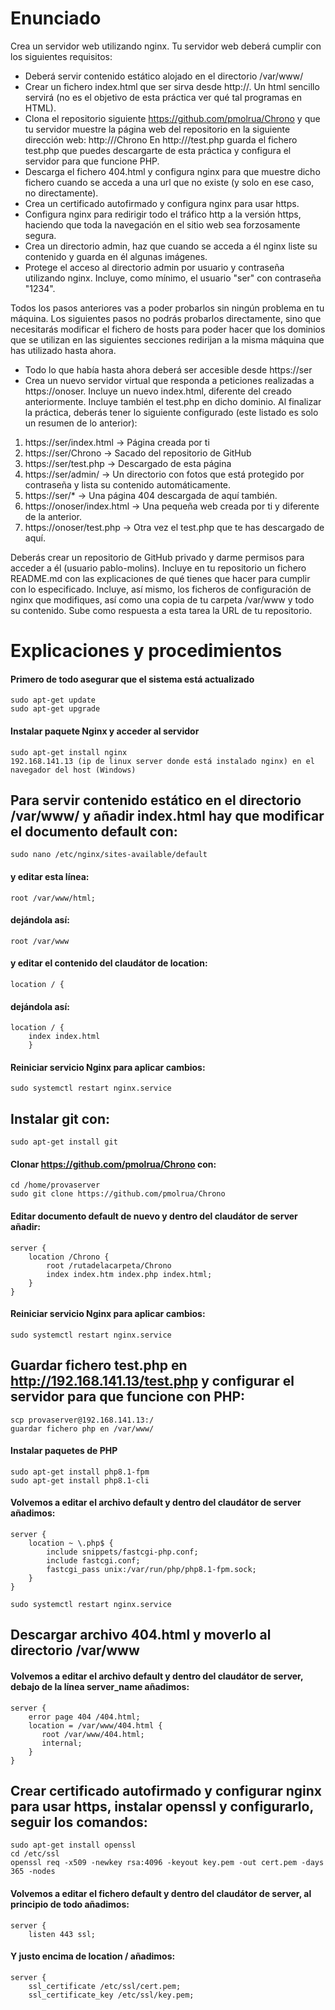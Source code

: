 # Enunciado
Crea un servidor web utilizando nginx. Tu servidor web deberá cumplir con los siguientes requisitos:

- Deberá servir contenido estático alojado en el directorio /var/www/
- Crear un fichero index.html que ser sirva desde http://<IP de tu servidor>. Un html sencillo servirá (no es el objetivo de esta práctica ver qué tal programas en HTML).
- Clona el repositorio siguiente https://github.com/pmolrua/Chrono y que tu servidor muestre la página web del repositorio en la siguiente dirección web: http://<IP de tu servidor>/Chrono
En http://<IP de tu servidor>/test.php guarda el fichero test.php que puedes descargarte de esta práctica y configura el servidor para que funcione PHP.
- Descarga el fichero 404.html y configura nginx para que muestre dicho fichero cuando se acceda a una url que no existe (y solo en ese caso, no directamente).
- Crea un certificado autofirmado y configura nginx para usar https.
- Configura nginx para redirigir todo el tráfico http a la versión https, haciendo que toda la navegación en el sitio web sea forzosamente segura.
- Crea un directorio admin, haz que cuando se acceda a él nginx liste su contenido y guarda en él algunas imágenes.
- Protege el acceso al directorio admin por usuario y contraseña utilizando nginx. Incluye, como mínimo, el usuario "ser" con contraseña "1234".

Todos los pasos anteriores vas a poder probarlos sin ningún problema en tu máquina. Los siguientes pasos no podrás probarlos directamente, sino que necesitarás modificar el fichero de hosts para poder hacer que los dominios que se utilizan en las siguientes secciones redirijan a la misma máquina que has utilizado hasta ahora.
- Todo lo que había hasta ahora deberá ser accesible desde https://ser
- Crea un nuevo servidor virtual que responda a peticiones realizadas a https://onoser. Incluye un nuevo index.html, diferente del creado anteriormente. Incluye también el test.php en dicho dominio.
Al finalizar la práctica, deberás tener lo siguiente configurado (este listado es solo un resumen de lo anterior):
1. https://ser/index.html -> Página creada por ti
2. https://ser/Chrono -> Sacado del repositorio de GitHub
3. https://ser/test.php -> Descargado de esta página
4. https://ser/admin/ -> Un directorio con fotos que está protegido por contraseña y lista su contenido automáticamente.
5. https://ser/* -> Una página 404 descargada de aquí también.
6. https://onoser/index.html -> Una pequeña web creada por ti y diferente de la anterior.
7. https://onoser/test.php -> Otra vez el test.php que te has descargado de aquí.

Deberás crear un repositorio de GitHub privado y darme permisos para acceder a él (usuario pablo-molins). Incluye en tu repositorio un fichero README.md con las explicaciones de qué tienes que hacer para cumplir con lo especificado. Incluye, así mismo, los ficheros de configuración de nginx que modifiques, así como una copia de tu carpeta /var/www y todo su contenido. Sube como respuesta a esta tarea la URL de tu repositorio.

# Explicaciones y procedimientos
#### Primero de todo asegurar que el sistema está actualizado
<pre><code>sudo apt-get update
sudo apt-get upgrade</code></pre>
#### Instalar paquete Nginx y acceder al servidor
<pre><code>sudo apt-get install nginx
192.168.141.13 (ip de linux server donde está instalado nginx) en el navegador del host (Windows)</code></pre>
## Para servir contenido estático en el directorio /var/www/ y añadir index.html hay que modificar el documento default con:
<pre><code>sudo nano /etc/nginx/sites-available/default</code></pre>

#### y editar esta línea:
<pre><code>root /var/www/html;</code></pre>

#### dejándola así:
<pre><code>root /var/www</code></pre>

#### y editar el contenido del claudátor de location:
<pre><code>location / {</code></pre>

#### dejándola así:
<pre><code>location / {
    index index.html
    }</code></pre>

#### Reiniciar servicio Nginx para aplicar cambios:
<pre><code>sudo systemctl restart nginx.service</code></pre>

## Instalar git con:
<pre><code>sudo apt-get install git</code></pre>

#### Clonar https://github.com/pmolrua/Chrono con:
<pre><code>cd /home/provaserver
sudo git clone https://github.com/pmolrua/Chrono</code></pre>

#### Editar documento default de nuevo y dentro del claudátor de server añadir:
<pre><code>server {
    location /Chrono {
        root /rutadelacarpeta/Chrono
        index index.htm index.php index.html;
    }
}</code></pre>

#### Reiniciar servicio Nginx para aplicar cambios:
<pre><code>sudo systemctl restart nginx.service</code></pre>

## Guardar fichero test.php en http://192.168.141.13/test.php y configurar el servidor para que funcione con PHP:

<pre><code>scp provaserver@192.168.141.13:/
guardar fichero php en /var/www/
</code></pre>

#### Instalar paquetes de PHP
<pre><code>sudo apt-get install php8.1-fpm
sudo apt-get install php8.1-cli</code></pre>

#### Volvemos a editar el archivo default y dentro del claudátor de server añadimos:
<pre><code>server {
    location ~ \.php$ {
        include snippets/fastcgi-php.conf;  
        include fastcgi.conf;  
        fastcgi_pass unix:/var/run/php/php8.1-fpm.sock;  
    }  
}</code></pre

#### Reiniciar servicio Nginx para aplicar cambios:
<pre><code>sudo systemctl restart nginx.service</code></pre> 

## Descargar archivo 404.html y moverlo al directorio /var/www
    
#### Volvemos a editar el archivo default y dentro del claudátor de server, debajo de la línea server_name añadimos:    
<pre><code>server {
    error page 404 /404.html;
    location = /var/www/404.html {
       root /var/www/404.html;
       internal;
    }
}</code></pre>

## Crear certificado autofirmado y configurar nginx para usar https, instalar openssl y configurarlo, seguir los comandos:
    
<pre><code>sudo apt-get install openssl
cd /etc/ssl
openssl req -x509 -newkey rsa:4096 -keyout key.pem -out cert.pem -days 365 -nodes
</code></pre>

#### Volvemos a editar el fichero default y dentro del claudátor de server, al principio de todo añadimos:
<pre><code>server {
    listen 443 ssl;
</code></pre>

#### Y justo encima de location / añadimos:
<pre><code>server {
    ssl_certificate /etc/ssl/cert.pem;
    ssl_certificate_key /etc/ssl/key.pem;
</code></pre>

##

<pre><code></code></pre>
<pre><code></code></pre>
<pre><code></code></pre>
<pre><code></code></pre>
<pre><code></code></pre>
<pre><code></code></pre>
<pre><code></code></pre>
